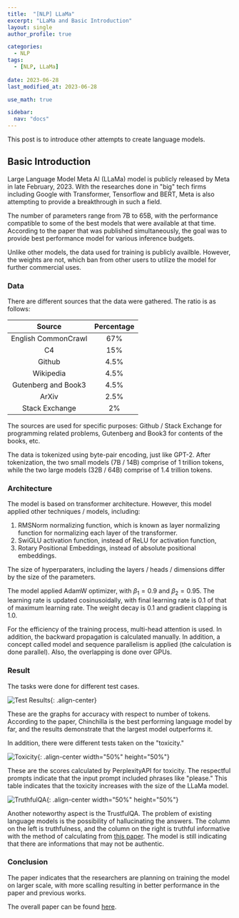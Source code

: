 ```yaml
---
title:  "[NLP] LLaMa"
excerpt: "LLaMa and Basic Introduction"
layout: single
author_profile: true

categories:
  - NLP
tags:
  - [NLP, LLaMa]
 
date: 2023-06-28
last_modified_at: 2023-06-28

use_math: true

sidebar:
  nav: "docs"
---
```


This post is to introduce other attempts to create language models.

<h2>Basic Introduction</h2>

Large Language Model Meta AI (LLaMa) model is publicly released by Meta in late February, 2023. With the researches done in "big" tech firms including Google with Transformer, Tensorflow and BERT, Meta is also attempting to provide a breakthrough in such a field.

The number of parameters range from 7B to 65B, with the performance compatible to some of the best models that were available at that time. According to the paper that was published simultaneously, the goal was to provide best performance model for various inference budgets.

Unlike other models, the data used for training is publicly availble. However, the weights are not, which ban from other users to utilize the model for further commercial uses.

<h3>Data</h3>

There are different sources that the data were gathered. The ratio is as follows:

<center>

| Source      | Percentage |
| :----: | :----: |
| English CommonCrawl      | 67%       |
| C4      | 15%       |
| Github    | 4.5%        |
| Wikipedia    | 4.5%        |
| Gutenberg and Book3    | 4.5%        |
| ArXiv    | 2.5%        |
| Stack Exchange    | 2%        |

</center>

The sources are used for specific purposes: Github / Stack Exchange for programming related problems, Gutenberg and Book3 for contents of the books, etc. 

The data is tokenized using byte-pair encoding, just like GPT-2. After tokenization, the two small models (7B / 14B) comprise of 1 trillion tokens, while the two large models (32B / 64B) comprise of 1.4 trillion tokens.

<h3>Architecture</h3>

The model is based on transformer architecture. However, this model applied other techniques / models, including:

1. RMSNorm normalizing function, which is known as layer normalizing function for normalizing each layer of the transformer.
2. SwiGLU activation function, instead of ReLU for activation function,
3. Rotary Positional Embeddings, instead of absolute positional embeddings.

The size of hyperparaters, including the layers / heads / dimensions differ by the size of the parameters. 

The model applied AdamW optimizer, with $\beta_1 = 0.9$ and $\beta_2 = 0.95$. The learning rate is updated cosinusoidally, with final learning rate is 0.1 of that of maximum learning rate. The weight decay is 0.1 and gradient clapping is 1.0.

For the efficiency of the training process, multi-head attention is used. In addition, the backward propagation is calculated manually. In addition, a concept called model and sequence parallelism is applied (the calculation is done parallel). Also, the overlapping is done over GPUs.

<h3>Result</h3>

The tasks were done for different test cases.

![Test Results](https://github.com/jaehwan-c/jaehwan-c.github.io/assets/102342190/025672ef-89b4-42ca-b124-0fe62fe23c24){: .align-center}

These are the graphs for accuracy with respect to number of tokens. According to the paper, Chinchilla is the best performing language model by far, and the results demonstrate that the largest model outperforms it.

In addition, there were different tests taken on the "toxicity."

![Toxicity](https://github.com/jaehwan-c/jaehwan-c.github.io/assets/102342190/7c191605-185e-4c5e-8504-8a1930a18e23 "Toxicity"){: .align-center width="50%" height="50%"}

These are the scores calculated by PerplexityAPI for toxicity. The respectful prompts indicate that the input prompt included phrases like "please." This table indicates that the toxicity increases with the size of the LLaMa model.

![TruthfulQA](https://github.com/jaehwan-c/jaehwan-c.github.io/assets/102342190/bffdece3-e742-4880-a47d-565f2f2914d0 "Truthful QA"){: .align-center width="50%" height="50%"}

Another noteworthy aspect is the TrustfulQA. The problem of existing language models is the possibility of hallucinating the answers. The column on the left is truthfulness, and the column on the right is truthful informative with the method of calculating from [this paper](https://openreview.net/pdf?id=TG8KACxEON). The model is still indicating that there are informations that may not be authentic.

<h3>Conclusion</h3>

The paper indicates that the researchers are planning on training the model on larger scale, with more scalling resulting in better performance in the paper and previous works.

The overall paper can be found [here](https://arxiv.org/pdf/2302.13971.pdf).